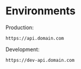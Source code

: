 # Environments

Production:

```
https://api.domain.com
```

Development:

```
https://dev-api.domain.com
```
